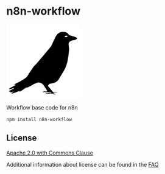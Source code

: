 # n8n-workflow

![n8n.io - Workflow Automation](https://raw.githubusercontent.com/n8n-io/n8n/master/assets/n8n-logo.png)

Workflow base code for n8n

```
npm install n8n-workflow
```

## License

[Apache 2.0 with Commons Clause](https://github.com/n8n-io/n8n/blob/master/packages/workflow/LICENSE.md)

Additional information about license can be found in the [FAQ](https://docs.n8n.io/#/faq?id=license)
